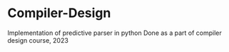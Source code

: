 # Compiler-Design
Implementation of predictive parser in python
Done as a part of compiler design course, 2023 
